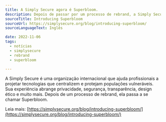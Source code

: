 ```yaml
---
title: A Simply Secure agora é Superbloom.
description: Depois de passar por um processo de rebrand, a Simply Secure está se transformando em Superbloom.
sourceTitle: Introducing Superbloom
sourceUrl: https://simplysecure.org/blog/introducing-superbloom/
sourceLanguageText: Inglês

date: 2022-11-06
tags: 
  - notícias
  - simplysecure
  - rebrand
  - superbloom
 
---
```


A Simply Secure é uma organização internacional que ajuda profissionais a projetar tecnologias que centralizem e protejam populações vulneráveis.
Sua experiência abrange privacidade, segurança, transparência, design ético e muito mais. Depois de um processo de rebrand, ela passa a se chamar Superbloom. 

Leia mais: [https://simplysecure.org/blog/introducing-superbloom/](https://simplysecure.org/blog/introducing-superbloom/)

